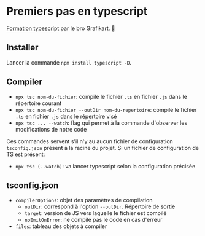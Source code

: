 # Premiers pas en typescript

[Formation typescript](https://grafikart.fr/formations/typescript) par le bro Grafikart. 💜

## Installer

Lancer la commande `npm install typescript -D`.

## Compiler

- `npx tsc nom-du-fichier`: compile le fichier `.ts` en fichier `.js` dans le répertoire courant
- `npx tsc nom-du-fichier --outDir nom-du-repertoire`: compile le fichier `.ts` en fichier `.js` dans le répertoire visé
- `npx tsc ... --watch`: flag qui permet à la commande d'observer les modifications de notre code

Ces commandes servent s'il n'y au aucun fichier de configuration `tsconfig.json` présent à la racine du projet. Si un fichier de configuration de TS est présent:

- `npx tsc (--watch)`: va lancer typescript selon la configuration précisée

## tsconfig.json

- `compilerOptions`: objet des paramètres de compilation
  - `outDir`: correspond à l'option `--outDir`. Répertoire de sortie
  - `target`: version de JS vers laquelle le fichier est compilé
  - `noEmitOnError`: ne compile pas le code en cas d'erreur
- `files`: tableau des objets à compiler
